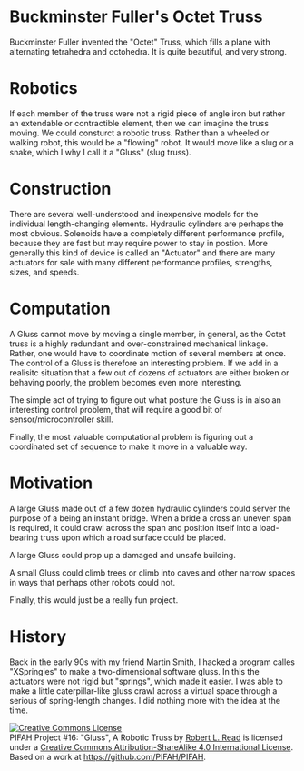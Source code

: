 # Buckminster Fuller's Octet Truss

Buckminster Fuller invented the "Octet" Truss, which fills a plane with alternating tetrahedra and octohedra.
It is quite beautiful, and very strong.

# Robotics

If each member of the truss were not a rigid piece of angle iron but rather an extendable or contractible element,
then we can imagine the truss moving.  We could consturct a robotic truss.  Rather than a wheeled or walking robot, 
this would be a "flowing" robot.  It would move like a slug or a snake, which I why I call it a "Gluss" (slug truss).

# Construction

There are several well-understood and inexpensive models for the individual length-changing elements.  Hydraulic
cylinders are perhaps the most obvious. Solenoids have a completely different performance profile, because they are
fast but may require power to stay in postion. More generally this kind of device is called an "Actuator" and there
are many actuators for sale with many different performance profiles, strengths, sizes, and speeds.

# Computation

A Gluss cannot move by moving a single member, in general, as the Octet truss is a highly redundant and over-constrained 
mechanical linkage.  Rather, one would have to coordinate motion of several members at once.  The control of a Gluss 
is therefore an interesting problem. If we add in a realisitc situation that a few out of dozens of actuators are either
broken or behaving poorly, the problem becomes even more interesting.

The simple act of trying to figure out what posture the Gluss is in also an interesting control problem, that will
require a good bit of sensor/microcontroller skill.

Finally, the most valuable computational problem is figuring out a coordinated set of sequence to make it move 
in a valuable way.

# Motivation

A large Gluss made out of a few dozen hydraulic cylinders could server the purpose of a being an instant bridge.
When a bride a cross an uneven span is required, it could crawl across the span and position itself into a load-bearing
truss upon which a road surface could be placed.

A large Gluss could prop up a damaged and unsafe building.

A small Gluss could climb trees or climb into caves and other narrow spaces in ways that perhaps other robots could not.

Finally, this would just be a really fun project.

# History

Back in the early 90s with my friend Martin Smith, I hacked a program calles "XSpringies" to make a two-dimensional software gluss.  In this the actuators were not rigid but "springs", which made it easier.  I was able to make a little caterpillar-like gluss crawl across a virtual space through a serious of spring-length changes.  I did nothing more with the idea at the time.

<a rel="license" href="http://creativecommons.org/licenses/by-sa/4.0/"><img alt="Creative Commons License" style="border-width:0" src="https://i.creativecommons.org/l/by-sa/4.0/88x31.png" /></a><br /><span xmlns:dct="http://purl.org/dc/terms/" href="http://purl.org/dc/dcmitype/Text" property="dct:title" rel="dct:type">PIFAH Project #16: "Gluss", A Robotic Truss</span> by <a xmlns:cc="http://creativecommons.org/ns#" href="https://github.com/PIFAH/PIFAH" property="cc:attributionName" rel="cc:attributionURL">Robert L. Read</a> is licensed under a <a rel="license" href="http://creativecommons.org/licenses/by-sa/4.0/">Creative Commons Attribution-ShareAlike 4.0 International License</a>.<br />Based on a work at <a xmlns:dct="http://purl.org/dc/terms/" href="https://github.com/PIFAH/PIFAH" rel="dct:source">https://github.com/PIFAH/PIFAH</a>.

